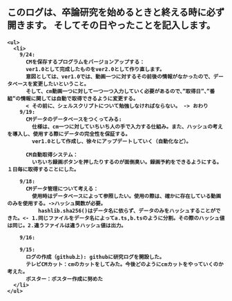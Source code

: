 <head>
  <h2>
  このログは、卒論研究を始めるときと終える時に必ず開きます。
そしてその日やったことを記入します。
  </h2>
</head>

<body><h4>


    <ul>
      <li>
        9/24:
          CMを保存するプログラムをバージョンアップする：
          ver1.0として完成したものをver2.0として作り直します。
          意図としては、ver1.0では、動画一つに対するその前後の情報がなかったので、データベースを変更したいということ。
          そして、cm動画一つに対して一つ一つ入力していく必要があるので、”取得日”、”番組”の情報に関しては自動で取得できるように変更する。
          < その前に、シェルスクリプトについて勉強しなければならない。 -> おわり
        9/19:
          CMデータのデータベースをつくってみる:
            仕様は、cm一つに対していちいち人の手で入力する仕組み。また、ハッシュの考えを導入し、使用する際にデータの完全性を保証する。
            ver1.0として作成し、徐々にアップデートしていく（自動化など）。

          CM自動取得システム：
            いちいち録画ボタンを押したりするのが面倒臭い。録画予約をできるようにする。　１日毎に取得することにした。

        9/18:
          CMデータ管理について考える：
            使用時はデータベースによって参照したい。使用の際は、確かに存在している動画のみを使用する。->ハッシュ関数が必要。
              hashlib.sha256()はデータ名に依らず、データのみをハッシュすることができた。<- 1.同じファイルをデータ名によってa.ts,b.tsのように分割。その際のハッシュ値は同じ。2.違うファイルは違うハッシュ値は出力。

        9/16:
        
        9/15:
          ログの作成（github上): githubに研究ログを開設した。
          テレビCMカット：cmのカットをしてみた。今後どのようにcmカットをやっていくのか考えた。
          ポスター：ポスター作成に努めた
      </li>
    </ul>

</h4></body>
